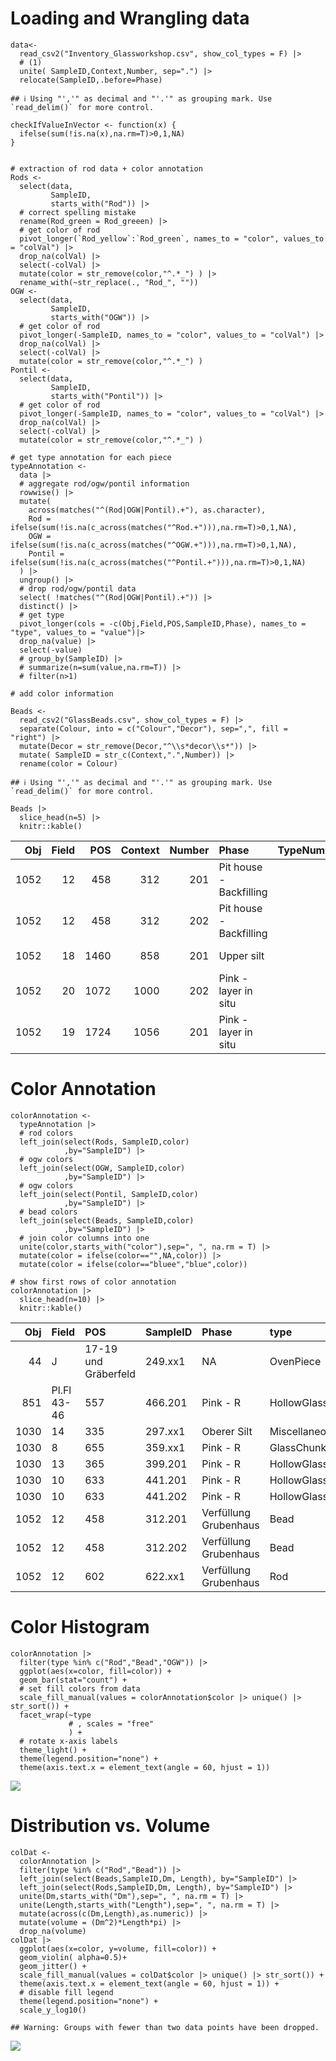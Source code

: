 # Loading and Wrangling data

    data<-
      read_csv2("Inventory_Glassworkshop.csv", show_col_types = F) |>
      # (1)
      unite( SampleID,Context,Number, sep=".") |>
      relocate(SampleID,.before=Phase)

    ## ℹ Using "','" as decimal and "'.'" as grouping mark. Use `read_delim()` for more control.

    checkIfValueInVector <- function(x) {
      ifelse(sum(!is.na(x),na.rm=T)>0,1,NA)
    }


    # extraction of rod data + color annotation
    Rods <-
      select(data,
             SampleID,
             starts_with("Rod")) |>
      # correct spelling mistake
      rename(Rod_green = Rod_greeen) |>
      # get color of rod
      pivot_longer(`Rod_yellow`:`Rod_green`, names_to = "color", values_to = "colVal") |>
      drop_na(colVal) |>
      select(-colVal) |>
      mutate(color = str_remove(color,"^.*_") ) |>
      rename_with(~str_replace(., "Rod_", ""))
    OGW <-
      select(data,
             SampleID,
             starts_with("OGW")) |>
      # get color of rod
      pivot_longer(-SampleID, names_to = "color", values_to = "colVal") |>
      drop_na(colVal) |>
      select(-colVal) |>
      mutate(color = str_remove(color,"^.*_") )
    Pontil <-
      select(data,
             SampleID,
             starts_with("Pontil")) |>
      # get color of rod
      pivot_longer(-SampleID, names_to = "color", values_to = "colVal") |>
      drop_na(colVal) |>
      select(-colVal) |>
      mutate(color = str_remove(color,"^.*_") )

    # get type annotation for each piece
    typeAnnotation <-
      data |>
      # aggregate rod/ogw/pontil information
      rowwise() |>
      mutate(
        across(matches("^(Rod|OGW|Pontil).+"), as.character),
        Rod = ifelse(sum(!is.na(c_across(matches("^Rod.+"))),na.rm=T)>0,1,NA),
        OGW = ifelse(sum(!is.na(c_across(matches("^OGW.+"))),na.rm=T)>0,1,NA),
        Pontil = ifelse(sum(!is.na(c_across(matches("^Pontil.+"))),na.rm=T)>0,1,NA)
      ) |>
      ungroup() |>
      # drop rod/ogw/pontil data
      select( !matches("^(Rod|OGW|Pontil).+")) |>
      distinct() |>
      # get type
      pivot_longer(cols = -c(Obj,Field,POS,SampleID,Phase), names_to = "type", values_to = "value")|>
      drop_na(value) |>
      select(-value)
      # group_by(SampleID) |>
      # summarize(n=sum(value,na.rm=T)) |>
      # filter(n>1)

    # add color information

    Beads <-
      read_csv2("GlassBeads.csv", show_col_types = F) |>
      separate(Colour, into = c("Colour","Decor"), sep=",", fill = "right") |>
      mutate(Decor = str_remove(Decor,"^\\s*decor\\s*")) |>
      mutate( SampleID = str_c(Context,".",Number)) |>
      rename(color = Colour)

    ## ℹ Using "','" as decimal and "'.'" as grouping mark. Use `read_delim()` for more control.

    Beads |> 
      slice_head(n=5) |> 
      knitr::kable()

<table style="width:100%;">
<colgroup>
<col style="width: 2%" />
<col style="width: 3%" />
<col style="width: 2%" />
<col style="width: 4%" />
<col style="width: 3%" />
<col style="width: 12%" />
<col style="width: 5%" />
<col style="width: 11%" />
<col style="width: 3%" />
<col style="width: 12%" />
<col style="width: 16%" />
<col style="width: 3%" />
<col style="width: 1%" />
<col style="width: 4%" />
<col style="width: 5%" />
<col style="width: 3%" />
<col style="width: 4%" />
</colgroup>
<thead>
<tr class="header">
<th style="text-align: right;">Obj</th>
<th style="text-align: right;">Field</th>
<th style="text-align: right;">POS</th>
<th style="text-align: right;">Context</th>
<th style="text-align: right;">Number</th>
<th style="text-align: left;">Phase</th>
<th style="text-align: right;">TypeNumber</th>
<th style="text-align: left;">Type</th>
<th style="text-align: left;">color</th>
<th style="text-align: left;">Decor</th>
<th style="text-align: left;">Form</th>
<th style="text-align: right;">Length</th>
<th style="text-align: right;">Dm</th>
<th style="text-align: right;">HoleSize</th>
<th style="text-align: left;">IronOxide</th>
<th style="text-align: left;">Broken</th>
<th style="text-align: left;">SampleID</th>
</tr>
</thead>
<tbody>
<tr class="odd">
<td style="text-align: right;">1052</td>
<td style="text-align: right;">12</td>
<td style="text-align: right;">458</td>
<td style="text-align: right;">312</td>
<td style="text-align: right;">201</td>
<td style="text-align: left;">Pit house - Backfilling</td>
<td style="text-align: right;">3</td>
<td style="text-align: left;">double-conical, small</td>
<td style="text-align: left;">green</td>
<td style="text-align: left;">NA</td>
<td style="text-align: left;">double-conical</td>
<td style="text-align: right;">6</td>
<td style="text-align: right;">6</td>
<td style="text-align: right;">2</td>
<td style="text-align: left;">NA</td>
<td style="text-align: left;">n</td>
<td style="text-align: left;">312.201</td>
</tr>
<tr class="even">
<td style="text-align: right;">1052</td>
<td style="text-align: right;">12</td>
<td style="text-align: right;">458</td>
<td style="text-align: right;">312</td>
<td style="text-align: right;">202</td>
<td style="text-align: left;">Pit house - Backfilling</td>
<td style="text-align: right;">15</td>
<td style="text-align: left;">winding marks</td>
<td style="text-align: left;">red</td>
<td style="text-align: left;">NA</td>
<td style="text-align: left;">asymmetrically pressed spherical</td>
<td style="text-align: right;">5</td>
<td style="text-align: right;">7</td>
<td style="text-align: right;">25</td>
<td style="text-align: left;">NA</td>
<td style="text-align: left;">n</td>
<td style="text-align: left;">312.202</td>
</tr>
<tr class="odd">
<td style="text-align: right;">1052</td>
<td style="text-align: right;">18</td>
<td style="text-align: right;">1460</td>
<td style="text-align: right;">858</td>
<td style="text-align: right;">201</td>
<td style="text-align: left;">Upper silt</td>
<td style="text-align: right;">3</td>
<td style="text-align: left;">double-conical, big</td>
<td style="text-align: left;">blue</td>
<td style="text-align: left;">NA</td>
<td style="text-align: left;">double-conical</td>
<td style="text-align: right;">8</td>
<td style="text-align: right;">8</td>
<td style="text-align: right;">3</td>
<td style="text-align: left;">NA</td>
<td style="text-align: left;">n</td>
<td style="text-align: left;">858.201</td>
</tr>
<tr class="even">
<td style="text-align: right;">1052</td>
<td style="text-align: right;">20</td>
<td style="text-align: right;">1072</td>
<td style="text-align: right;">1000</td>
<td style="text-align: right;">202</td>
<td style="text-align: left;">Pink - layer in situ</td>
<td style="text-align: right;">4</td>
<td style="text-align: left;">ring-shaped</td>
<td style="text-align: left;">green</td>
<td style="text-align: left;">NA</td>
<td style="text-align: left;">pressed barrel-shaped/ring</td>
<td style="text-align: right;">8</td>
<td style="text-align: right;">16</td>
<td style="text-align: right;">6</td>
<td style="text-align: left;">n</td>
<td style="text-align: left;">y</td>
<td style="text-align: left;">1000.202</td>
</tr>
<tr class="odd">
<td style="text-align: right;">1052</td>
<td style="text-align: right;">19</td>
<td style="text-align: right;">1724</td>
<td style="text-align: right;">1056</td>
<td style="text-align: right;">201</td>
<td style="text-align: left;">Pink - layer in situ</td>
<td style="text-align: right;">10</td>
<td style="text-align: left;">polychrome</td>
<td style="text-align: left;">yellow</td>
<td style="text-align: left;">slightly translucent red</td>
<td style="text-align: left;">ring-shaped</td>
<td style="text-align: right;">5</td>
<td style="text-align: right;">8</td>
<td style="text-align: right;">4</td>
<td style="text-align: left;">NA</td>
<td style="text-align: left;">n</td>
<td style="text-align: left;">1056.201</td>
</tr>
</tbody>
</table>

# Color Annotation

    colorAnnotation <-
      typeAnnotation |>
      # rod colors
      left_join(select(Rods, SampleID,color)
                ,by="SampleID") |>
      # ogw colors
      left_join(select(OGW, SampleID,color)
                ,by="SampleID") |>
      # ogw colors
      left_join(select(Pontil, SampleID,color)
                ,by="SampleID") |>
      # bead colors
      left_join(select(Beads, SampleID,color)
                ,by="SampleID") |>
      # join color columns into one
      unite(color,starts_with("color"),sep=", ", na.rm = T) |>
      mutate(color = ifelse(color=="",NA,color)) |>
      mutate(color = ifelse(color=="bluee","blue",color))

    # show first rows of color annotation
    colorAnnotation |> 
      slice_head(n=10) |> 
      knitr::kable()

<table style="width:100%;">
<colgroup>
<col style="width: 5%" />
<col style="width: 13%" />
<col style="width: 23%" />
<col style="width: 10%" />
<col style="width: 24%" />
<col style="width: 15%" />
<col style="width: 6%" />
</colgroup>
<thead>
<tr class="header">
<th style="text-align: right;">Obj</th>
<th style="text-align: left;">Field</th>
<th style="text-align: left;">POS</th>
<th style="text-align: left;">SampleID</th>
<th style="text-align: left;">Phase</th>
<th style="text-align: left;">type</th>
<th style="text-align: left;">color</th>
</tr>
</thead>
<tbody>
<tr class="odd">
<td style="text-align: right;">44</td>
<td style="text-align: left;">J</td>
<td style="text-align: left;">17-19 und Gräberfeld</td>
<td style="text-align: left;">249.xx1</td>
<td style="text-align: left;">NA</td>
<td style="text-align: left;">OvenPiece</td>
<td style="text-align: left;">NA</td>
</tr>
<tr class="even">
<td style="text-align: right;">851</td>
<td style="text-align: left;">Pl.Fl 43-46</td>
<td style="text-align: left;">557</td>
<td style="text-align: left;">466.201</td>
<td style="text-align: left;">Pink - R</td>
<td style="text-align: left;">HollowGlass</td>
<td style="text-align: left;">NA</td>
</tr>
<tr class="odd">
<td style="text-align: right;">1030</td>
<td style="text-align: left;">14</td>
<td style="text-align: left;">335</td>
<td style="text-align: left;">297.xx1</td>
<td style="text-align: left;">Oberer Silt</td>
<td style="text-align: left;">Miscellaneous</td>
<td style="text-align: left;">NA</td>
</tr>
<tr class="even">
<td style="text-align: right;">1030</td>
<td style="text-align: left;">8</td>
<td style="text-align: left;">655</td>
<td style="text-align: left;">359.xx1</td>
<td style="text-align: left;">Pink - R</td>
<td style="text-align: left;">GlassChunk</td>
<td style="text-align: left;">NA</td>
</tr>
<tr class="odd">
<td style="text-align: right;">1030</td>
<td style="text-align: left;">13</td>
<td style="text-align: left;">365</td>
<td style="text-align: left;">399.201</td>
<td style="text-align: left;">Pink - R</td>
<td style="text-align: left;">HollowGlass</td>
<td style="text-align: left;">NA</td>
</tr>
<tr class="even">
<td style="text-align: right;">1030</td>
<td style="text-align: left;">10</td>
<td style="text-align: left;">633</td>
<td style="text-align: left;">441.201</td>
<td style="text-align: left;">Pink - R</td>
<td style="text-align: left;">HollowGlass</td>
<td style="text-align: left;">NA</td>
</tr>
<tr class="odd">
<td style="text-align: right;">1030</td>
<td style="text-align: left;">10</td>
<td style="text-align: left;">633</td>
<td style="text-align: left;">441.202</td>
<td style="text-align: left;">Pink - R</td>
<td style="text-align: left;">HollowGlass</td>
<td style="text-align: left;">NA</td>
</tr>
<tr class="even">
<td style="text-align: right;">1052</td>
<td style="text-align: left;">12</td>
<td style="text-align: left;">458</td>
<td style="text-align: left;">312.201</td>
<td style="text-align: left;">Verfüllung Grubenhaus</td>
<td style="text-align: left;">Bead</td>
<td style="text-align: left;">green</td>
</tr>
<tr class="odd">
<td style="text-align: right;">1052</td>
<td style="text-align: left;">12</td>
<td style="text-align: left;">458</td>
<td style="text-align: left;">312.202</td>
<td style="text-align: left;">Verfüllung Grubenhaus</td>
<td style="text-align: left;">Bead</td>
<td style="text-align: left;">red</td>
</tr>
<tr class="even">
<td style="text-align: right;">1052</td>
<td style="text-align: left;">12</td>
<td style="text-align: left;">602</td>
<td style="text-align: left;">622.xx1</td>
<td style="text-align: left;">Verfüllung Grubenhaus</td>
<td style="text-align: left;">Rod</td>
<td style="text-align: left;">blue</td>
</tr>
</tbody>
</table>

# Color Histogram

    colorAnnotation |>
      filter(type %in% c("Rod","Bead","OGW")) |>
      ggplot(aes(x=color, fill=color)) +
      geom_bar(stat="count") +
      # set fill colors from data
      scale_fill_manual(values = colorAnnotation$color |> unique() |> str_sort()) +
      facet_wrap(~type
                 # , scales = "free"
                 ) +
      # rotate x-axis labels
      theme_light() +
      theme(legend.position="none") +
      theme(axis.text.x = element_text(angle = 60, hjust = 1))

![](martin_files/figure-markdown_strict/color.histogram-1.png)

# Distribution vs. Volume

    colDat <-
      colorAnnotation |>
      filter(type %in% c("Rod","Bead")) |>
      left_join(select(Beads,SampleID,Dm, Length), by="SampleID") |>
      left_join(select(Rods,SampleID,Dm, Length), by="SampleID") |>
      unite(Dm,starts_with("Dm"),sep=", ", na.rm = T) |>
      unite(Length,starts_with("Length"),sep=", ", na.rm = T) |>
      mutate(across(c(Dm,Length),as.numeric)) |>
      mutate(volume = (Dm^2)*Length*pi) |>
      drop_na(volume)
    colDat |>
      ggplot(aes(x=color, y=volume, fill=color)) +
      geom_violin( alpha=0.5)+
      geom_jitter() +
      scale_fill_manual(values = colDat$color |> unique() |> str_sort()) +
      theme(axis.text.x = element_text(angle = 60, hjust = 1)) +
      # disable fill legend
      theme(legend.position="none") +
      scale_y_log10()

    ## Warning: Groups with fewer than two data points have been dropped.

![](martin_files/figure-markdown_strict/distribution.volume-1.png)
